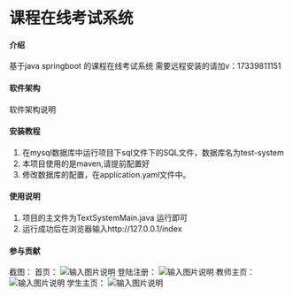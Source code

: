 # 课程在线考试系统

#### 介绍
基于java springboot 的课程在线考试系统
需要远程安装的请加v：17339811151

#### 软件架构
软件架构说明


#### 安装教程

1.  在mysql数据库中运行项目下sql文件下的SQL文件，数据库名为test-system
2.  本项目使用的是maven,请提前配置好
3.  修改数据库的配置，在application.yaml文件中。

#### 使用说明

1.  项目的主文件为TextSystemMain.java 运行即可 
2.  运行成功后在浏览器输入http://127.0.0.1/index

#### 参与贡献

截图：
首页：
![输入图片说明](https://foruda.gitee.com/images/1680509840002014599/d63ec72e_11229608.png "屏幕截图")
登陆注册：
![输入图片说明](https://foruda.gitee.com/images/1680509885196668472/92d722e0_11229608.png "屏幕截图")
教师主页：
![输入图片说明](https://foruda.gitee.com/images/1680510161030201449/d1eb5ea7_11229608.png "屏幕截图")
学生主页：
![输入图片说明](https://foruda.gitee.com/images/1680510401445932217/c20d84e8_11229608.png "屏幕截图")

